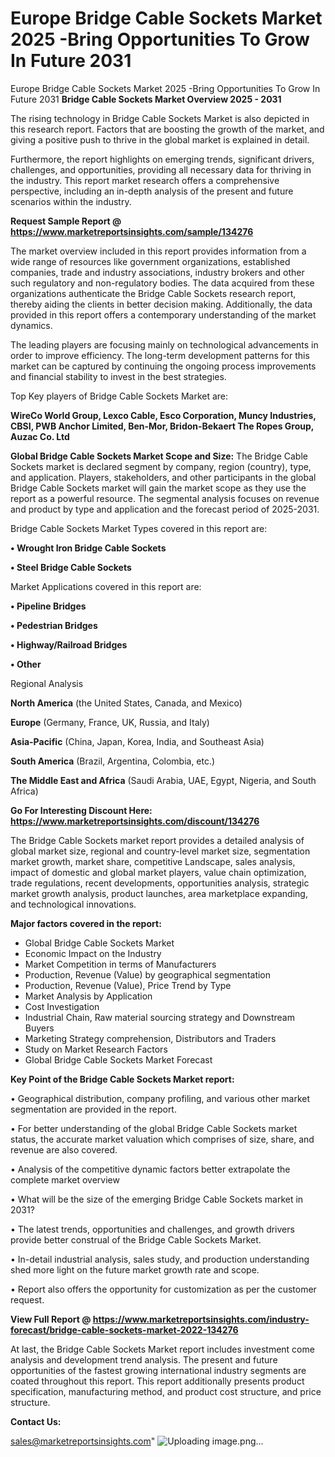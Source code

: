 # Europe Bridge Cable Sockets Market 2025 -Bring Opportunities To Grow In Future 2031
Europe Bridge Cable Sockets Market 2025 -Bring Opportunities To Grow In Future 2031
<Strong> Bridge Cable Sockets Market Overview 2025 - 2031</strong>

The rising technology in Bridge Cable Sockets Market is also depicted in this research report. Factors that are boosting the growth of the market, and giving a positive push to thrive in the global market is explained in detail.

Furthermore, the report highlights on emerging trends, significant drivers, challenges, and opportunities, providing all necessary data for thriving in the industry. This report market research offers a comprehensive perspective, including an in-depth analysis of the present and future scenarios within the industry.

<strong>Request Sample Report @ <a href=https://www.marketreportsinsights.com/sample/134276>https://www.marketreportsinsights.com/sample/134276</a></strong>

The market overview included in this report provides information from a wide range of resources like government organizations, established companies, trade and industry associations, industry brokers and other such regulatory and non-regulatory bodies. The data acquired from these organizations authenticate the Bridge Cable Sockets research report, thereby aiding the clients in better decision making. Additionally, the data provided in this report offers a contemporary understanding of the market dynamics.

The leading players are focusing mainly on technological advancements in order to improve efficiency. The long-term development patterns for this market can be captured by continuing the ongoing process improvements and financial stability to invest in the best strategies.

Top Key players of Bridge Cable Sockets Market are:

<strong>WireCo World Group, Lexco Cable, Esco Corporation, Muncy Industries, CBSI, PWB Anchor Limited, Ben-Mor, Bridon-Bekaert The Ropes Group, Auzac Co. Ltd</strong>

<strong><b>Global Bridge Cable Sockets Market Scope and Size:</b></strong>
The Bridge Cable Sockets market is declared segment by company, region (country), type, and application. Players, stakeholders, and other participants in the global Bridge Cable Sockets market will gain the market scope as they use the report as a powerful resource. The segmental analysis focuses on revenue and product by type and application and the forecast period of 2025-2031.

Bridge Cable Sockets Market Types covered in this report are:

<strong>• Wrought Iron Bridge Cable Sockets

• Steel Bridge Cable Sockets</strong>

Market Applications covered in this report are:

<strong>• Pipeline Bridges

• Pedestrian Bridges

• Highway/Railroad Bridges

• Other</strong> 

Regional Analysis

<strong>North America</strong> (the United States, Canada, and Mexico)

<strong>Europe</strong> (Germany, France, UK, Russia, and Italy)

<strong>Asia-Pacific</strong> (China, Japan, Korea, India, and Southeast Asia)

<strong>South America</strong> (Brazil, Argentina, Colombia, etc.)

<strong>The Middle East and Africa</strong> (Saudi Arabia, UAE, Egypt, Nigeria, and South Africa)

<strong>Go For Interesting Discount Here: <a href=https://www.marketreportsinsights.com/discount/134276>https://www.marketreportsinsights.com/discount/134276</a></strong>

The Bridge Cable Sockets market report provides a detailed analysis of global market size, regional and country-level market size, segmentation market growth, market share, competitive Landscape, sales analysis, impact of domestic and global market players, value chain optimization, trade regulations, recent developments, opportunities analysis, strategic market growth analysis, product launches, area marketplace expanding, and technological innovations.

<strong><b>Major factors covered in the report:</b></strong>
<ul>
  <li>Global Bridge Cable Sockets Market </li>
  <li>Economic Impact on the Industry</li>
  <li>Market Competition in terms of Manufacturers</li>
  <li>Production, Revenue (Value) by geographical segmentation</li>
  <li>Production, Revenue (Value), Price Trend by Type</li>
  <li>Market Analysis by Application</li>
  <li>Cost Investigation</li>
  <li>Industrial Chain, Raw material sourcing strategy and Downstream Buyers</li>
  <li>Marketing Strategy comprehension, Distributors and Traders</li>
  <li>Study on Market Research Factors</li>
  <li>Global Bridge Cable Sockets Market Forecast</li>
</ul>

<strong><b>Key Point of the Bridge Cable Sockets Market report:</b></strong>

• Geographical distribution, company profiling, and various other market segmentation are provided in the report.

• For better understanding of the global Bridge Cable Sockets market status, the accurate market valuation which comprises of size, share, and revenue are also covered.

• Analysis of the competitive dynamic factors better extrapolate the complete market overview

• What will be the size of the emerging Bridge Cable Sockets market in 2031?

• The latest trends, opportunities and challenges, and growth drivers provide better construal of the Bridge Cable Sockets Market.

• In-detail industrial analysis, sales study, and production understanding shed more light on the future market growth rate and scope.

• Report also offers the opportunity for customization as per the customer request.

<strong><b>View Full Report @ <a href=https://www.marketreportsinsights.com/industry-forecast/bridge-cable-sockets-market-2022-134276>https://www.marketreportsinsights.com/industry-forecast/bridge-cable-sockets-market-2022-134276</a></b></strong>


At last, the Bridge Cable Sockets Market report includes investment come analysis and development trend analysis. The present and future opportunities of the fastest growing international industry segments are coated throughout this report. This report additionally presents product specification, manufacturing method, and product cost structure, and price structure.

<strong>Contact Us:</strong>

sales@marketreportsinsights.com"
![Uploading image.png…]()
